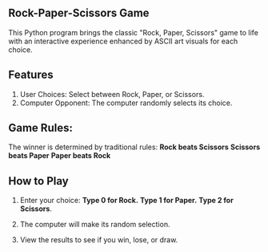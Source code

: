 ## Rock-Paper-Scissors Game
This Python program brings the classic "Rock, Paper, Scissors" game to life with an interactive experience enhanced by ASCII art visuals for each choice.

## Features
1) User Choices: Select between Rock, Paper, or Scissors.
2) Computer Opponent: The computer randomly selects its choice.
## Game Rules:
The winner is determined by traditional rules:
**Rock beats Scissors**
**Scissors beats Paper**
**Paper beats Rock**

## How to Play
1) Enter your choice:
**Type 0 for Rock.**
**Type 1 for Paper.**
**Type 2 for Scissors**.

2) The computer will make its random selection.
3) View the results to see if you win, lose, or draw.
